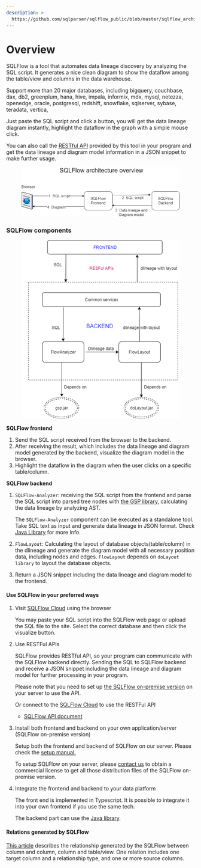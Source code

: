 ```yaml
---
description: >-
  https://github.com/sqlparser/sqlflow_public/blob/master/sqlflow_architecture.md
---
```


# Overview

SQLFlow is a tool that automates data lineage discovery by analyzing the SQL script. It generates a nice clean diagram to show the dataflow among the table/view and columns in the data warehouse.

Support more than 20 major databases, including bigquery, couchbase, dax, db2, greenplum, hana, hive, impala, informix, mdx, mysql, netezza, openedge, oracle, postgresql, redshift, snowflake, sqlserver, sybase, teradata, vertica,

Just paste the SQL script and click a button, you will get the data lineage diagram instantly, highlight the dataflow in the graph with a simple mouse click.

You can also call the [RESTful API](broken-reference) provided by this tool in your program and get the data lineage and diagram model information in a JSON snippet to make further usage.

<figure><img src="../.gitbook/assets/sqlflow_architecture.png" alt=""><figcaption></figcaption></figure>

### SQLFlow components

<figure><img src="../.gitbook/assets/sqlflow_components.png" alt=""><figcaption></figcaption></figure>

**SQLFlow frontend**

1. Send the SQL script received from the browser to the backend.
2. After receiving the result, which includes the data lineage and diagram model generated by the backend, visualize the diagram model in the browser.
3. Highlight the dataflow in the diagram when the user clicks on a specific table/column.

**SQLFlow backend**

1.  `SQLFlow-Analyzer`: receiving the SQL script from the frontend and parse the SQL script into parsed tree nodes with [the GSP library](http://www.sqlparser.com), calculating the data lineage by analyzing AST.

    The `SQLFlow-Analyzer` component can be executed as a standalone tool. Take SQL text as input and generate data lineage in JSON format. Check [Java Library](../1.-introduction/java-library/usage/) for more Info.
2. `FlowLayout`: Calculating the layout of database objects(table/column) in the dlineage and generate the diagram model with all necessary position data, including nodes and edges. `FlowLayout` depends on `doLayout library` to layout the database objects.
3. Return a JSON snippet including the data lineage and diagram model to the frontend.

#### Use SQLFlow in your preferred ways

1.  Visit [SQLFlow Cloud](https://sqlflow.gudusoft.com) using the browser

    You may paste your SQL script into the SQLFlow web page or upload the SQL file to the site. Select the correct database and then click the visualize button.
2.  Use RESTFul APIs

    SQLFlow provides RESTful API, so your program can communicate with the SQLFlow backend directly. Sending the SQL to SQLFlow backend and receive a JSON snippet including the data lineage and diagram model for further processing in your program.

    Please note that you need to set up [the SQLFlow on-premise version](https://www.gudusoft.com/sqlflow-on-premise-version/) on your server to use the API.

    Or connect to the [SQLFlow Cloud](https://sqlflow.gudusoft.com) to use the RESTFul API

    * [SQLFlow API document](broken-reference)
3.  Install both frontend and backend on your own application/server (SQLFlow on-premise version)

    Setup both the frontend and backend of SQLFlow on our server. Please check the [setup manual.](../1.-introduction/installation/)

    To setup SQLFlow on your server, please [contact us](https://www.gudusoft.com/request-a-quote/) to obtain a commercial license to get all those distribution files of the SQLFlow on-premise version.
4.  Integrate the frontend and backend to your data platform

    The front end is implemented in Typescript. It is possible to integrate it into your own frontend if you use the same tech.

    The backend part can use the [Java library](../1.-introduction/java-library/).

#### Relations generated by SQLFlow

[This article](overview.md#relations-generated-by-sqlflow) describes the relationship generated by the SQLFlow between column and column, column and table/view. One relation includes one target column and a relationship type, and one or more source columns.
